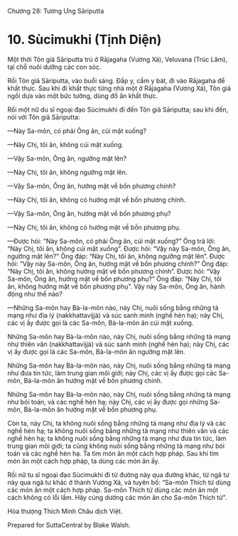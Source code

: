  

Chương 28: Tương Ưng Sāriputta

# 10\. Sùcimukhi (Tịnh Diện)

Một thời Tôn giả Sāriputta trú ở Rājagaha (Vương Xá), Veluvana (Trúc Lâm), tại chỗ nuôi dưỡng các con sóc.

Rồi Tôn giả Sāriputta, vào buổi sáng. Đắp y, cầm y bát, đi vào Rājagaha để khất thực. Sau khi đi khất thực từng nhà một ở Rājagaha (Vương Xá), Tôn giả ngồi dựa vào một bức tường, dùng đồ ăn khất thực.

Rồi một nữ du sĩ ngoại đạo Sùcimukhi đi đến Tôn giả Sāriputta; sau khi đến, nói với Tôn giả Sāriputta:

—Này Sa-môn, có phải Ông ăn, cúi mặt xuống?

—Này Chị, tôi ăn, không cúi mặt xuống.

—Vậy Sa-môn, Ông ăn, ngưỡng mặt lên?

—Này Chị, tôi ăn, không ngưỡng mặt lên.

—Vậy Sa-môn, Ông ăn, hướng mặt về bốn phương chính?

—Này Chị, tôi ăn, không có hướng mặt về bốn phương chính.

—Vậy Sa-môn, Ông ăn, hướng mặt về bốn phương phụ?

—Này Chị, tôi ăn, không có hướng mặt về bốn phương phụ.

—Ðược hỏi: “Này Sa-môn, có phải Ông ăn, cúi mặt xuống?” Ông trả lời: “Này Chị, tôi ăn, không cúi mặt xuống”. Ðược hỏi: “Vậy này Sa-môn, Ông ăn, ngưỡng mặt lên?” Ông đáp: “Này Chị, tôi ăn, không ngưỡng mặt lên”. Ðược hỏi: “Vậy này Sa-môn, Ông ăn, hướng mặt về bốn phương chính?” Ông đáp: “Này Chị, tôi ăn, không hướng mặt về bốn phương chính”. Ðược hỏi: “Vậy Sa-môn, Ông ăn, hướng mặt về bốn phương phụ?” Ông đáp: “Này Chị, tôi ăn, không hướng mặt về bốn phương phụ”. Vậy này Sa-môn, Ông ăn, hành động như thế nào?

—Những Sa-môn hay Bà-la-môn nào, này Chị, nuôi sống bằng những tà mạng như địa lý (nakkhattavijjà) và súc sanh minh (nghề hèn hạ); này Chị, các vị ấy được gọi là các Sa-môn, Bà-la-môn ăn cúi mặt xuống.

Những Sa-môn hay Bà-la-môn nào, này Chị, nuôi sống bằng những tà mạng như thiên văn (nakkhattavijjà) và súc sanh minh (nghề hèn hạ); này Chị, các vị ấy được gọi là các Sa-môn, Bà-la-môn ăn ngưỡng mặt lên.

Những Sa-môn hay Bà-la-môn nào, này Chị, nuôi sống bằng những tà mạng như đưa tin tức, làm trung gian môi giới; này Chị, các vị ấy được gọi các Sa-môn, Bà-la-môn ăn hướng mặt về bốn phương chính.

Những Sa-môn hay Bà-la-môn nào, này Chị, nuôi sống bằng những tà mạng như bói toán, và các nghề hèn hạ; này Chị, các vị ấy được gọi những Sa-môn, Bà-la-môn ăn hướng mặt về bốn phương phụ.

Còn ta, này Chị, ta không nuôi sống bằng những tà mạng như địa lý và các nghề hèn hạ; ta không nuôi sống bằng những tà mạng như thiên văn và các nghề hèn hạ; ta không nuôi sống bằng những tà mạng như đưa tin tức, làm trung gian môi giới; ta cũng không nuôi sống bằng những tà mạng như bói toán và các nghề hèn hạ. Ta tìm món ăn một cách hợp pháp. Sau khi tìm món ăn một cách hợp pháp, ta dùng các món ăn ấy.

Rồi nữ tu sĩ ngoại đạo Sùcimukhi đi từ đường này qua đường khác, từ ngã tư này qua ngã tư khác ở thành Vương Xá, và tuyên bố: “Sa-môn Thích tử dùng các món ăn một cách hợp pháp. Sa-môn Thích tử dùng các món ăn một cách không có lỗi lầm. Hãy cúng dường các món ăn cho Sa-môn Thích tử”.

Hòa thượng Thích Minh Châu dịch Việt.

Prepared for SuttaCentral by Blake Walsh.